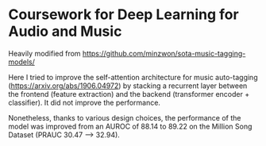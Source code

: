 # Coursework for Deep Learning for Audio and Music

Heavily modified from https://github.com/minzwon/sota-music-tagging-models/ 

Here I tried to improve the self-attention architecture for music auto-tagging (https://arxiv.org/abs/1906.04972) by stacking a recurrent layer between the frontend (feature extraction) and the backend (transformer encoder + classifier). It did not improve the performance.

Nonetheless, thanks to various design choices, the performance of the model was improved from an AUROC of 88.14 to 89.22 on the Million Song Dataset (PRAUC 30.47 --> 32.94).
